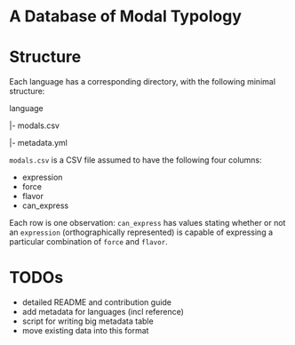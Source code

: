 # A Database of Modal Typology

# Structure

Each language has a corresponding directory, with the following minimal structure:

language

|- modals.csv

|- metadata.yml

`modals.csv` is a CSV file assumed to have the following four columns:
* expression
* force
* flavor
* can_express

Each row is one observation: `can_express` has values stating whether or not an `expression` (orthographically represented) is capable of expressing a particular combination of `force` and `flavor`.

# TODOs

* detailed README and contribution guide
* add metadata for languages (incl reference)
* script for writing big metadata table
* move existing data into this format
